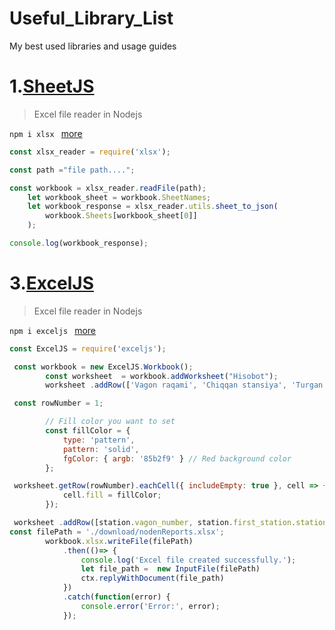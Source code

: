 # Useful_Library_List
My best used libraries and usage guides











#  1.[SheetJS](https://sheetjs.com/)

> Excel file reader in Nodejs

`npm i xlsx ` [more](https://www.npmjs.com/package/xlsx)

```javascript
const xlsx_reader = require('xlsx');

const path ="file path....";

const workbook = xlsx_reader.readFile(path);
    let workbook_sheet = workbook.SheetNames;
    let workbook_response = xlsx_reader.utils.sheet_to_json(
        workbook.Sheets[workbook_sheet[0]]
    );

console.log(workbook_response);

```


#  3.[ExcelJS](https://github.com/exceljs/exceljs#readme)

> Excel file reader in Nodejs

`npm i exceljs ` [more](https://www.npmjs.com/package/exceljs)

```javascript
const ExcelJS = require('exceljs');

 const workbook = new ExcelJS.Workbook();
        const worksheet  = workbook.addWorksheet("Hisobot");
        worksheet .addRow(['Vagon raqami', 'Chiqqan stansiya', 'Turgan stansiya', "Borayotgan stansiya", "Index"]);

 const rowNumber = 1;

        // Fill color you want to set
        const fillColor = {
            type: 'pattern',
            pattern: 'solid',
            fgColor: { argb: '85b2f9' } // Red background color
        };

 worksheet.getRow(rowNumber).eachCell({ includeEmpty: true }, cell => {
            cell.fill = fillColor;
        });

 worksheet .addRow([station.vagon_number, station.first_station.station_name_ru, station.current_station.station_name_ru, station.last_station.station_name_ru, station.index,]);
const filePath = './download/nodenReports.xlsx';
        workbook.xlsx.writeFile(filePath)
            .then(()=> {
                console.log('Excel file created successfully.');
                let file_path =  new InputFile(filePath)
                ctx.replyWithDocument(file_path)
            })
            .catch(function(error) {
                console.error('Error:', error);
            });

```
